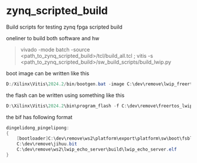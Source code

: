 # zynq_scripted_build
Build scripts for testing zynq fpga scripted build

oneliner to build both software and hw

> vivado -mode batch -source <path_to_zynq_scripted_build>/tcl/build_all.tcl ; vitis -s <path_to_zynq_scripted_build>/sw_build_scripts/build_lwip.py

boot image can be written like this
```powershell
D:/Xilinx\Vitis\2024.2/bin/bootgen.bat -image C:\dev\remove\lwip_freertos.bif -arch zynq -o C:\dev\remove\freertos_lwip.bin -w on
```

the flash can be written using something like this
```powershell
D:\Xilinx\Vitis\2024.2\bin\program_flash -f C:\dev\remove\freertos_lwip.bin -offset 0 -flash_type qspi-x4-single -fsbl C:\dev\remove\ws2\platform\zynq_fsbl\build\fsbl.elf
```

the bif has following format

```powershell
dingelidong_pingelipong:
{
	[bootloader]C:\dev\remove\ws2\platform\export\platform\sw\boot\fsbl.elf
	C:\dev\remove\jihuu.bit
	C:\dev\remove\ws2\lwip_echo_server\build\lwip_echo_server.elf
}
```
